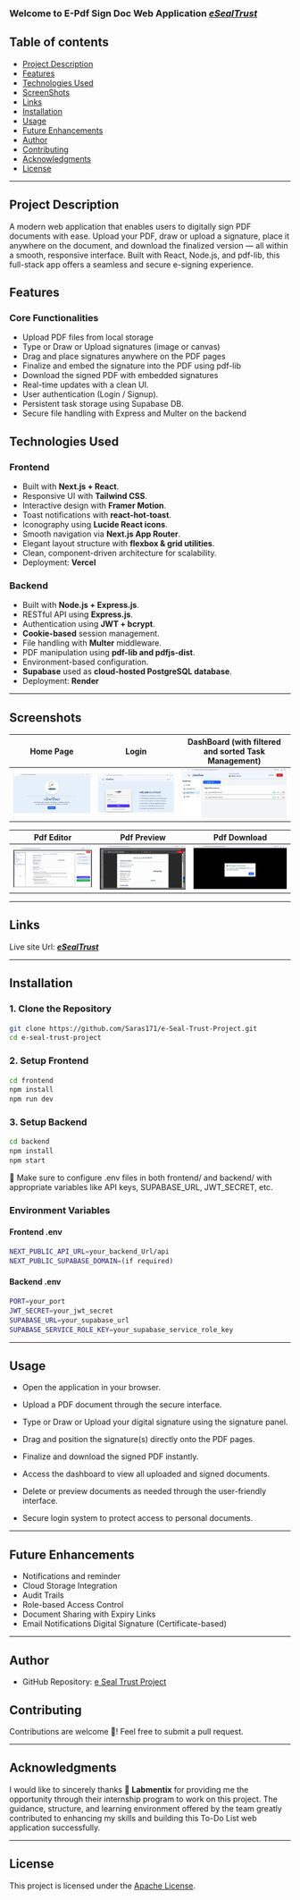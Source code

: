 ### Welcome to E-Pdf Sign Doc Web Application ***[eSealTrust](https://e-sign-pdf-project-frontend.vercel.app/)***

## Table of contents

- [Project Description](#project-description)
- [Features](#features)
- [Technologies Used](#technologies-used)
- [ScreenShots](#screenshots)
- [Links](#links)
- [Installation](#installation)
- [Usage](#usage)
- [Future Enhancements](#future-enhancements)
- [Author](#author)
- [Contributing](#contributing)
- [Acknowledgments](#acknowledgments)
- [License](#license)
----

## Project Description

A modern web application that enables users to digitally sign PDF documents with ease. Upload your PDF, draw or upload a signature, place it anywhere on the document, and download the finalized version — all within a smooth, responsive interface. Built with React, Node.js, and pdf-lib, this full-stack app offers a seamless and secure e-signing experience.

## Features

###  Core Functionalities
- Upload PDF files from local storage
- Type or Draw or Upload signatures (image or canvas)
-  Drag and place signatures anywhere on the PDF pages
- Finalize and embed the signature into the PDF using pdf-lib
- Download the signed PDF with embedded signatures
- Real-time updates with a clean UI.
- User authentication (Login / Signup).
- Persistent task storage using Supabase DB.
-  Secure file handling with Express and Multer on the backend

## Technologies Used

###  Frontend
- Built with **Next.js + React**.
- Responsive UI with **Tailwind CSS**.
- Interactive design with **Framer Motion**.
- Toast notifications with **react-hot-toast**.
- Iconography using **Lucide React icons**.
- Smooth navigation via **Next.js App Router**.
- Elegant layout structure with **flexbox & grid utilities**.
- Clean, component-driven architecture for scalability.
- Deployment: **Vercel**

###  Backend
- Built with **Node.js + Express.js**.
- RESTful API using **Express.js**.
- Authentication using **JWT + bcrypt**.
- **Cookie-based** session management.
- File handling with **Multer** middleware.
- PDF manipulation using **pdf-lib and pdfjs-dist**.
- Environment-based configuration.
- **Supabase** used as **cloud-hosted PostgreSQL database**.
- Deployment: **Render**

---

##  Screenshots

| Home Page | Login | DashBoard (with filtered and sorted Task Management) |
|------------|-------------------|-------------------|
| ![Home page](./screenshots/home.jpg) | ![Login Page](./screenshots/login.jpg) | ![Dashboard](./screenshots/sorted-dashboard.jpg) |

| Pdf Editor | Pdf Preview | Pdf Download |
|------------|-------------------|-------------------|
| ![Pdf Editor](./screenshots/pdf-editor.jpg) | ![Pdf Preview](./screenshots/pdf-preview.jpg) | ![Pdf Download](./screenshots/pdf-download.jpg) |

---

## Links
Live site Url: ***[eSealTrust](https://e-sign-pdf-project-frontend.vercel.app/)***

---

##  Installation

### 1. Clone the Repository

```bash
git clone https://github.com/Saras171/e-Seal-Trust-Project.git
cd e-seal-trust-project
```
### 2. Setup Frontend
```bash
cd frontend
npm install
npm run dev
```
### 3. Setup Backend
```bash
cd backend
npm install
npm start
```

🔐 Make sure to configure .env files in both frontend/ and backend/ with appropriate variables like API keys, SUPABASE_URL, JWT_SECRET, etc.

 ### Environment Variables
#### Frontend .env
 ```bash
 NEXT_PUBLIC_API_URL=your_backend_Url/api
 NEXT_PUBLIC_SUPABASE_DOMAIN=(if required)
```
#### Backend .env
```bash
PORT=your_port
JWT_SECRET=your_jwt_secret
SUPABASE_URL=your_supabase_url
SUPABASE_SERVICE_ROLE_KEY=your_supabase_service_role_key
```
---
## Usage

- Open the application in your browser.

- Upload a PDF document through the secure interface.

-  Type or Draw or Upload your digital signature using the signature panel.
- Drag and position the signature(s) directly onto the PDF pages.
- Finalize and download the signed PDF instantly.
- Access the dashboard to view all uploaded and signed documents.
- Delete or preview documents as needed through the user-friendly interface.
- Secure login system to protect access to personal documents.
---
## Future Enhancements

- Notifications and reminder
- Cloud Storage Integration
- Audit Trails
- Role-based Access Control
- Document Sharing with Expiry Links
- Email Notifications
Digital Signature (Certificate-based)

---
## Author
- GitHub Repository: [e Seal Trust Project](https://github.com/Saras171/e-Seal-Trust-Project.git)
## Contributing

Contributions are welcome 🤝! Feel free to submit a pull request.

---

## Acknowledgments

I would like to sincerely thanks 🙏 **Labmentix** for providing me the opportunity through their internship program to work on this project. The guidance, structure, and learning environment offered by the team greatly contributed to enhancing my skills and building this To-Do List web application successfully.

---

## License 

This project is licensed under the [Apache License](/LICENSE).
